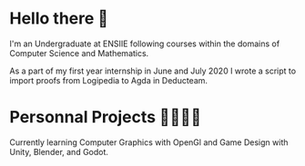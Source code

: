 # Hello there :wave:

I'm an Undergraduate at ENSIIE following courses within the domains of Computer Science and Mathematics.

As a part of my first year internship in June and July 2020 I wrote a script to import proofs from Logipedia to Agda in Deducteam. 

# Personnal Projects :steam_locomotive::railway_car::railway_car::railway_car:
 
Currently learning Computer Graphics with OpenGl and Game Design with Unity, Blender, and Godot.
